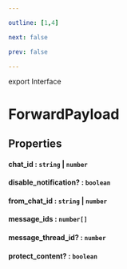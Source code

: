 ```yaml
---

outline: [1,4]

next: false

prev: false

---
```


export Interface
# ForwardPayload

## Properties

#### chat_id : `string` \| `number`

#### disable_notification? : `boolean`

#### from_chat_id : `string` \| `number`

#### message_ids : `number[]`

#### message_thread_id? : `number`

#### protect_content? : `boolean`
